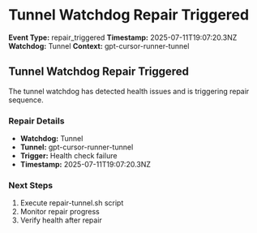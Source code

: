 # Tunnel Watchdog Repair Triggered

**Event Type:** repair_triggered
**Timestamp:** 2025-07-11T19:07:20.3NZ
**Watchdog:** Tunnel
**Context:** gpt-cursor-runner-tunnel


## Tunnel Watchdog Repair Triggered

The tunnel watchdog has detected health issues and is triggering repair sequence.

### Repair Details
- **Watchdog:** Tunnel
- **Tunnel:** gpt-cursor-runner-tunnel
- **Trigger:** Health check failure
- **Timestamp:** 2025-07-11T19:07:20.3NZ

### Next Steps
1. Execute repair-tunnel.sh script
2. Monitor repair progress
3. Verify health after repair


